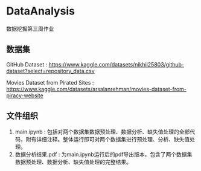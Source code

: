 # DataAnalysis
数据挖掘第三周作业
## 数据集
GitHub Dataset : https://www.kaggle.com/datasets/nikhil25803/github-dataset?select=repository_data.csv

Movies Dataset from Pirated Sites : https://www.kaggle.com/datasets/arsalanrehman/movies-dataset-from-piracy-website
## 文件组织
1. main.ipynb : 包括对两个数据集数据预处理、数据分析、缺失值处理的全部代码，附有详细注释。整体运行即可对两个数据集进行预处理、分析、缺失值处理。
2. 数据分析结果.pdf : 为main.ipynb运行后的pdf导出版本，包含了两个数据集数据预处理、数据分析、缺失值处理的完整结果。
